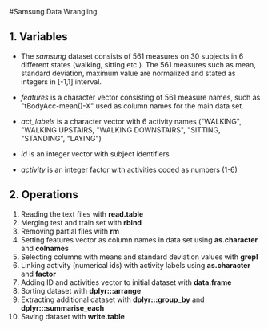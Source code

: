 #Samsung Data Wrangling

## 1. Variables
* The *samsung* dataset consists of 561 measures on 30 subjects in 6 different states (walking, sitting etc.). The 561 measures such as mean, standard deviation, maximum value are normalized and stated as integers in [-1,1] interval.

* *features* is a character vector consisting of 561 measure names, such as "tBodyAcc-mean()-X" used as column names for the main data set.

* *act_labels* is a character vector with 6 activity names ("WALKING", "WALKING UPSTAIRS, "WALKING DOWNSTAIRS", "SITTING, "STANDING", "LAYING")

* *id* is an integer vector with subject identifiers

* *activity* is an integer factor with activities coded as numbers (1-6)


## 2. Operations

1. Reading the text files with **read.table** 
2. Merging test and train set with **rbind** 
3. Removing partial files with **rm**
4. Setting features vector as column names in data set using **as.character** and **colnames**
5. Selecting columns with means and standard deviation values with **grepl**
6. Linking activity (numerical ids) with activity labels using **as.character** and **factor**
7. Adding ID and activities vector to initial dataset with **data.frame**
8. Sorting dataset with **dplyr:::arrange**
9. Extracting additional dataset with **dplyr:::group_by** and **dplyr:::summarise_each**
10. Saving dataset with **write.table**







